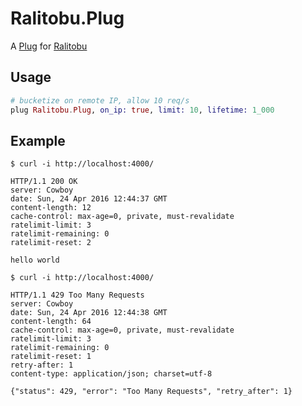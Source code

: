 # Ralitobu.Plug

A [Plug](https://github.com/elixir-lang/plug) for [Ralitobu](https://github.com/asaaki/ralitobu)

## Usage

```elixir
# bucketize on remote IP, allow 10 req/s
plug Ralitobu.Plug, on_ip: true, limit: 10, lifetime: 1_000
```

## Example

```
$ curl -i http://localhost:4000/

HTTP/1.1 200 OK
server: Cowboy
date: Sun, 24 Apr 2016 12:44:37 GMT
content-length: 12
cache-control: max-age=0, private, must-revalidate
ratelimit-limit: 3
ratelimit-remaining: 0
ratelimit-reset: 2

hello world
```

```
$ curl -i http://localhost:4000/

HTTP/1.1 429 Too Many Requests
server: Cowboy
date: Sun, 24 Apr 2016 12:44:38 GMT
content-length: 64
cache-control: max-age=0, private, must-revalidate
ratelimit-limit: 3
ratelimit-remaining: 0
ratelimit-reset: 1
retry-after: 1
content-type: application/json; charset=utf-8

{"status": 429, "error": "Too Many Requests", "retry_after": 1}
```
